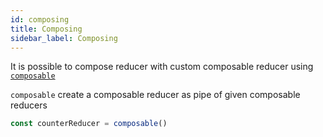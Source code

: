 ```yaml
---
id: composing
title: Composing
sidebar_label: Composing
---
```


It is possible to compose reducer with custom composable reducer using [`composable`](/docs/api/composable)

`composable` create a composable reducer as pipe of given composable reducers

```ts
const counterReducer = composable()
```
